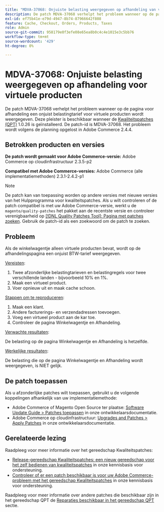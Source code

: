 ```yaml
---
title: "MDVA-37068: Onjuiste belasting weergegeven op afhandeling van virtuele producten"
description: De patch MDVA-37068 verhelpt het probleem wanneer op de pagina voor afhandeling een onjuist belastingtarief voor virtuele producten wordt weergegeven. Deze patch is beschikbaar wanneer [Quality Patches Tool (QPT)] (/help/announcements/adobe-commerce-announcements/magento-quality-patches-released-new-tool-to-self-serve-quality-patches.md) 1.0.26 is geïnstalleerd. De patch-id is MDVA-37068. Het probleem wordt volgens de planning opgelost in Adobe Commerce 2.4.4.
exl-id: ef75b41e-e79d-4947-8b74-87966642f808
feature: Cache, Checkout, Orders, Products, Taxes
role: Admin
source-git-commit: 958179e0f3efe08e65ea8b0c4c4e1015e3c5bb76
workflow-type: tm+mt
source-wordcount: '429'
ht-degree: 0%

---
```


# MDVA-37068: Onjuiste belasting weergegeven op afhandeling voor virtuele producten

De patch MDVA-37068 verhelpt het probleem wanneer op de pagina voor afhandeling een onjuist belastingtarief voor virtuele producten wordt weergegeven. Deze pleister is beschikbaar wanneer de [Kwaliteitspatches (QPT)](/help/announcements/adobe-commerce-announcements/magento-quality-patches-released-new-tool-to-self-serve-quality-patches.md) 1.0.26 is geïnstalleerd. De patch-id is MDVA-37068. Het probleem wordt volgens de planning opgelost in Adobe Commerce 2.4.4.

## Betrokken producten en versies

**De patch wordt gemaakt voor Adobe Commerce-versie:**
Adobe Commerce op cloudinfrastructuur 2.3.5-p2

**Compatibel met Adobe Commerce-versies:**
Adobe Commerce (alle implementatiemethoden) 2.3.1-2.4.2-p1

>[!NOTE]
>
>De patch kan van toepassing worden op andere versies met nieuwe versies van het Hulpprogramma voor kwaliteitspatches. Als u wilt controleren of de patch compatibel is met uw Adobe Commerce-versie, werkt u de `magento/quality-patches` het pakket aan de recentste versie en controleer verenigbaarheid op [[!DNL Quality Patches Tool]: Pagina met patches zoeken](https://devdocs.magento.com/quality-patches/tool.html#patch-grid). Gebruik de patch-id als een zoekwoord om de patch te zoeken.

## Probleem

Als de winkelwagentje alleen virtuele producten bevat, wordt op de afhandelingspagina een onjuist BTW-tarief weergegeven.

<u>Vereisten</u>:

1. Twee afzonderlijke belastingtarieven en belastingregels voor twee verschillende landen - bijvoorbeeld 10% en 1%.
1. Maak een virtueel product.
1. Voer opnieuw uit en maak cache schoon.

<u>Stappen om te reproduceren</u>:

1. Maak een klant.
1. Andere facturerings- en verzendadressen toevoegen.
1. Voeg een virtueel product aan de kar toe.
1. Controleer de pagina Winkelwagentje en Afhandeling.

<u>Verwachte resultaten</u>:

De belasting op de pagina Winkelwagentje en Afhandeling is hetzelfde.

<u>Werkelijke resultaten</u>:

De belasting die op de pagina Winkelwagentje en Afhandeling wordt weergegeven, is NIET gelijk.

## De patch toepassen

Als u afzonderlijke patches wilt toepassen, gebruikt u de volgende koppelingen afhankelijk van uw implementatiemethode:

* Adobe Commerce of Magento Open Source ter plaatse: [Software Update Guide > Patches toepassen](https://devdocs.magento.com/guides/v2.4/comp-mgr/patching/mqp.html) in onze ontwikkelaarsdocumentatie.
* Adobe Commerce op cloudinfrastructuur: [Upgrades and Patches > Apply Patches](https://devdocs.magento.com/cloud/project/project-patch.html) in onze ontwikkelaarsdocumentatie.

## Gerelateerde lezing

Raadpleeg voor meer informatie over het gereedschap Kwaliteitspatches:

* [Release-gereedschap Kwaliteitspatches: een nieuw gereedschap voor het zelf bedienen van kwaliteitspatches](/help/announcements/adobe-commerce-announcements/magento-quality-patches-released-new-tool-to-self-serve-quality-patches.md) in onze kennisbasis voor ondersteuning.
* [Controleer of er een patch beschikbaar is voor uw Adobe Commerce-probleem met het gereedschap Kwaliteitspatches](/help/support-tools/patches-available-in-qpt-tool/check-patch-for-magento-issue-with-magento-quality-patches.md) in onze kennisbasis voor ondersteuning.

Raadpleeg voor meer informatie over andere patches die beschikbaar zijn in het gereedschap QPT de [Reparaties beschikbaar in het gereedschap QPT](https://support.magento.com/hc/en-us/sections/360010506631-Patches-available-in-QPT-tool-) sectie.
